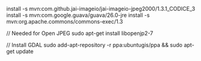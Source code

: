 install -s  mvn:com.github.jai-imageio/jai-imageio-jpeg2000/1.3.1_CODICE_3
install -s mvn:com.google.guava/guava/26.0-jre
install -s mvn:org.apache.commons/commons-exec/1.3


// Needed for Open JPEG
sudo apt-get install libopenjp2-7

// Install GDAL
sudo add-apt-repository -r ppa:ubuntugis/ppa && sudo apt-get update
